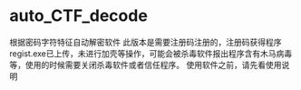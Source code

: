 # auto_CTF_decode
根据密码字符特征自动解密软件
此版本是需要注册码注册的，注册码获得程序regist.exe已上传，未进行加壳等操作，可能会被杀毒软件报出程序含有木马病毒等，使用的时候需要关闭杀毒软件或者信任程序。
使用软件之前，请先看使用说明
